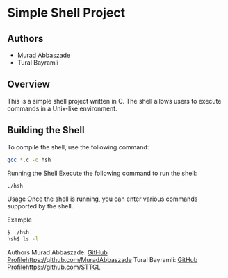 # Simple Shell Project

## Authors
- Murad Abbaszade
- Tural Bayramli

## Overview
This is a simple shell project written in C. The shell allows users to execute commands in a Unix-like environment.

## Building the Shell
To compile the shell, use the following command:

```bash
gcc *.c -o hsh
```
Running the Shell
Execute the following command to run the shell:

```bash
./hsh
```
Usage
Once the shell is running, you can enter various commands supported by the shell.

Example
```bash
$ ./hsh
hsh$ ls -l
```
Authors
Murad Abbaszade: [GitHub Profile](https://github.com/MuradAbbaszade)https://github.com/MuradAbbaszade
Tural Bayramli: [GitHub Profile](https://github.com/STTGL)https://github.com/STTGL
